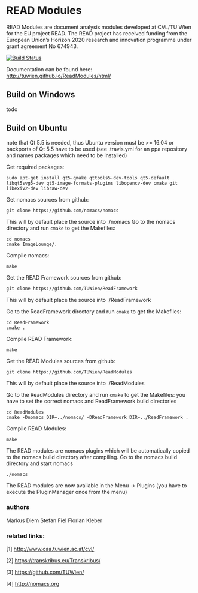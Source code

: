 # READ Modules
READ Modules are document analysis modules developed at CVL/TU Wien for the EU project READ. The READ project  has  received  funding  from  the European  Union’s  Horizon  2020 research  and innovation programme under grant agreement No 674943.
 
[![Build Status](https://travis-ci.org/TUWien/ReadModules.svg?branch=master)](https://travis-ci.org/TUWien/ReadModules)

Documentation can be found here: http://tuwien.github.io/ReadModules/html/

## Build on Windows

todo

## Build on Ubuntu
note that Qt 5.5 is needed, thus Ubuntu version must be >= 16.04 or backports of Qt 5.5 have to be used (see .travis.yml for an ppa repository and names packages which need to be installed)

Get required packages:

``` console
sudo apt-get install qt5-qmake qttools5-dev-tools qt5-default libqt5svg5-dev qt5-image-formats-plugins libopencv-dev cmake git libexiv2-dev libraw-dev
```

Get nomacs sources from github:
``` console
git clone https://github.com/nomacs/nomacs
```
This will by default place the source into ./nomacs
Go to the nomacs directory and run `cmake` to get the Makefiles:
``` console
cd nomacs
cmake ImageLounge/.
```
Compile nomacs: 
``` console
make
```

Get the READ Framework sources from github:
``` console
git clone https://github.com/TUWien/ReadFramework
```
This will by default place the source into ./ReadFramework

Go to the ReadFramework directory and run `cmake` to get the Makefiles:
``` console
cd ReadFramework
cmake . 
```

Compile READ Framework: 
``` console
make
```

Get the READ Modules sources from github:
``` console
git clone https://github.com/TUWien/ReadModules
```
This will by default place the source into ./ReadModules

Go to the ReadModules directory and run `cmake` to get the Makefiles:
you have to set the correct nomacs and ReadFramework build directories
``` console
cd ReadModules
cmake -Dnomacs_DIR=../nomacs/ -DReadFramework_DIR=../ReadFramework . 
```

Compile READ Modules: 
``` console
make
```

The READ modules are nomacs plugins which will be automatically copied to the nomacs build directory after compiling. Go to the nomacs build directory and start nomacs
``` console
./nomacs
```
The READ modules are now available in the Menu -> Plugins (you have to execute the PluginManager once from the menu)


### authors
Markus Diem
Stefan Fiel
Florian Kleber

### related links:
[1] http://www.caa.tuwien.ac.at/cvl/

[2] https://transkribus.eu/Transkribus/

[3] https://github.com/TUWien/

[4] http://nomacs.org

